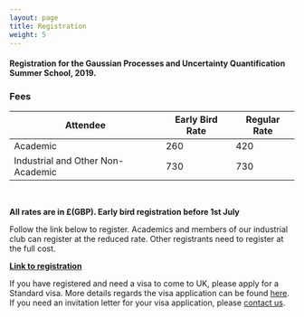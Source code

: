 ```yaml
---
layout: page
title: Registration
weight: 5
---
```


#### Registration for the Gaussian Processes and Uncertainty Quantification Summer School, 2019.

### Fees

Attendee                          | Early Bird Rate | Regular Rate
----------------------------------|-----------------|--------------
Academic                          |      260        |  420
Industrial and Other Non-Academic |      730        |  730

<br />

**All rates are in £(GBP). Early bird registration before 1st July**

Follow the link below to register. Academics and members of our
industrial club can register at the reduced rate. Other registrants need
to register at the full cost.


[**Link to registration**](.)


If you have registered and need a visa to come to UK, please apply for a Standard visa. More details regards the visa application can be found
[here](https://www.gov.uk/standard-visitor-visa). If you need an
invitation letter for your visa application, please [contact us](mailto:mauricio.alvarez@sheffield.ac.uk).
